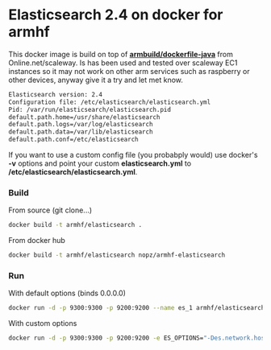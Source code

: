 # Elasticsearch 2.4 on docker for armhf
This docker image is build on top of **[armbuild/dockerfile-java](https://hub.docker.com/r/armbuild/dockerfile-java/)** from Online.net/scaleway. Is has been used and tested over scaleway EC1 instances so it may not work on other arm services such as raspberry or other devices, anyway give it a try and let met know.

```sh
Elasticsearch version: 2.4
Configuration file: /etc/elasticsearch/elasticsearch.yml
Pid: /var/run/elasticsearch/elasticsearch.pid 
default.path.home=/usr/share/elasticsearch
default.path.logs=/var/log/elasticsearch
default.path.data=/var/lib/elasticsearch
default.path.conf=/etc/elasticsearch
```

If you want to use a custom config file (you probabply would) use docker's **-v** options and point your custom **elasticsearch.yml** to **/etc/elasticsearch/elasticsearch.yml**.

### Build 

From source (git clone...)
```sh
docker build -t armhf/elasticsearch .
```

From docker hub
```sh
docker build -t armhf/elasticsearch nopz/armhf-elasticsearch
```

### Run

With default options (binds 0.0.0.0)
```sh
docker run -d -p 9300:9300 -p 9200:9200 --name es_1 armhf/elasticsearch
```

With custom options
```sh
docker run -d -p 9300:9300 -p 9200:9200 -e ES_OPTIONS="-Des.network.host=127.0.0.1" --name es_1 armhf/elasticsearch
```

